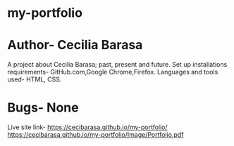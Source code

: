 # my-portfolio
# Author- Cecilia Barasa
A project about Cecilia Barasa; past, present and future.
Set up installations requirements- GitHub.com,Google Chrome,Firefox.
Languages and tools used- HTML, CSS.
# Bugs- None
Live site link- https://cecibarasa.github.io/my-portfolio/
https://cecibarasa.github.io/my-portfolio/Image/Portfolio.pdf
